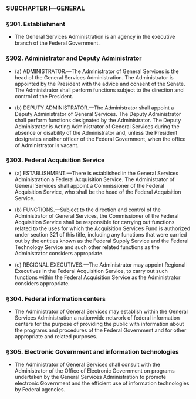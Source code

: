 ### SUBCHAPTER I—GENERAL

### §301. Establishment
* The General Services Administration is an agency in the executive branch of the Federal Government.

### §302. Administrator and Deputy Administrator
* (a) ADMINISTRATOR.—The Administrator of General Services is the head of the General Services Administration. The Administrator is appointed by the President with the advice and consent of the Senate. The Administrator shall perform functions subject to the direction and control of the President.

* (b) DEPUTY ADMINISTRATOR.—The Administrator shall appoint a Deputy Administrator of General Services. The Deputy Administrator shall perform functions designated by the Administrator. The Deputy Administrator is Acting Administrator of General Services during the absence or disability of the Administrator and, unless the President designates another officer of the Federal Government, when the office of Administrator is vacant.

### §303. Federal Acquisition Service
* (a) ESTABLISHMENT.—There is established in the General Services Administration a Federal Acquisition Service. The Administrator of General Services shall appoint a Commissioner of the Federal Acquisition Service, who shall be the head of the Federal Acquisition Service.

* (b) FUNCTIONS.—Subject to the direction and control of the Administrator of General Services, the Commissioner of the Federal Acquisition Service shall be responsible for carrying out functions related to the uses for which the Acquisition Services Fund is authorized under section 321 of this title, including any functions that were carried out by the entities known as the Federal Supply Service and the Federal Technology Service and such other related functions as the Administrator considers appropriate.

* (c) REGIONAL EXECUTIVES.—The Administrator may appoint Regional Executives in the Federal Acquisition Service, to carry out such functions within the Federal Acquisition Service as the Administrator considers appropriate.

### §304. Federal information centers
* The Administrator of General Services may establish within the General Services Administration a nationwide network of federal information centers for the purpose of providing the public with information about the programs and procedures of the Federal Government and for other appropriate and related purposes.

### §305. Electronic Government and information technologies
* The Administrator of General Services shall consult with the Administrator of the Office of Electronic Government on programs undertaken by the General Services Administration to promote electronic Government and the efficient use of information technologies by Federal agencies.
